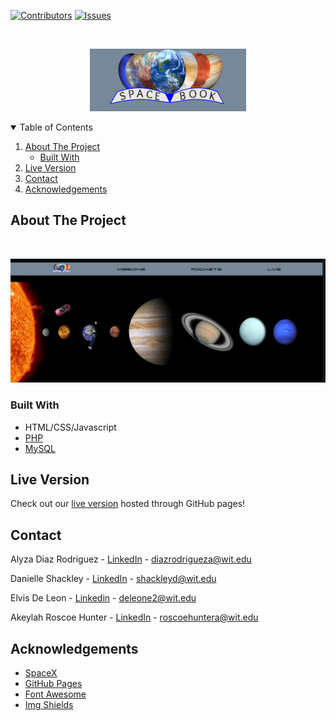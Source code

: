 [![Contributors][contributors-shield]][contributors-url]
[![Issues][issues-shield]][issues-url]

<!-- LOGO -->
<br/>
<p align="center">
  <a href="https://github.com/othneildrew/Best-README-Template">
    <img src="RESOURCES/logo.png">
  </a>
</p>

<!-- TABLE OF CONTENTS -->
<details open="open">
  <summary>Table of Contents</summary>
  <ol>
    <li>
      <a href="#about-the-project">About The Project</a>
      <ul>
        <li><a href="#built-with">Built With</a></li>
      </ul>
    </li>
    <li><a href="#live-version">Live Version</a></li>
    <li><a href="#contact">Contact</a></li>
    <li><a href="#acknowledgements">Acknowledgements</a></li>
  </ol>
</details>

## About The Project
<br/>
<p align="center">
  <img src="RESOURCES/PROJECT IMAGES/spacebook-home.PNG">
</p>

### Built With

* HTML/CSS/Javascript
* [PHP](https://www.php.net/)
* [MySQL](https://www.mysql.com/)

## Live Version
Check out our [live version](https://alyzadiaz.github.io/spacebook/HTML/home.html) hosted through GitHub pages!

<!-- CONTACT -->
## Contact

Alyza Diaz Rodriguez - [LinkedIn](https://linkedin.com/in/alyzadiaz) - diazrodrigueza@wit.edu

Danielle Shackley - [LinkedIn]() - shackleyd@wit.edu

Elvis De Leon - [Linkedin]() - deleone2@wit.edu

Akeylah Roscoe Hunter - [LinkedIn]() - roscoehuntera@wit.edu

<!-- ACKNOWLEDGEMENTS -->
## Acknowledgements
* [SpaceX](https://spacex.com)
* [GitHub Pages](https://pages.github.com)
* [Font Awesome](https://fontawesome.com)
* [Img Shields](https://shields.io)


[contributors-shield]: https://img.shields.io/github/contributors/alyzadiaz/spacebook.svg?style=for-the-badge
[contributors-url]: https://github.com/alyzadiaz/spacebook/graphs/contributors
[issues-shield]: https://img.shields.io/github/issues/alyzadiaz/spacebook.svg?style=for-the-badge
[issues-url]: https://github.com/alyzadiaz/spacebook/issues
